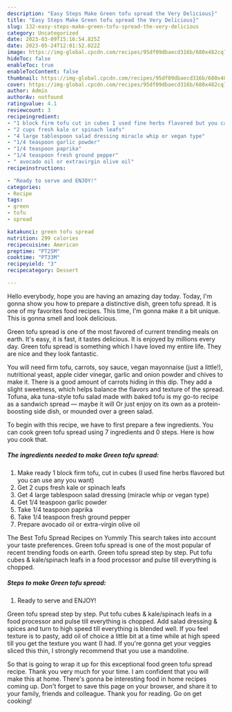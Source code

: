 ```yaml
---
description: "Easy Steps Make Green tofu spread the Very Delicious}"
title: "Easy Steps Make Green tofu spread the Very Delicious}"
slug: 132-easy-steps-make-green-tofu-spread-the-very-delicious
category: Uncategorized
date: 2023-03-09T15:16:54.825Z
date: 2023-05-24T12:01:52.022Z
image: https://img-global.cpcdn.com/recipes/95df09dbaecd316b/680x482cq70/green-tofu-spread-recipe-main-photo.jpg
hideToc: false
enableToc: true
enableTocContent: false
thumbnail: https://img-global.cpcdn.com/recipes/95df09dbaecd316b/680x482cq70/green-tofu-spread-recipe-main-photo.jpg
cover: https://img-global.cpcdn.com/recipes/95df09dbaecd316b/680x482cq70/green-tofu-spread-recipe-main-photo.jpg
author: Admin
authorAv: notfound
ratingvalue: 4.1
reviewcount: 3
recipeingredient:
- "1 block firm tofu cut in cubes I used fine herbs flavored but you can use any you want"
- "2 cups fresh kale or spinach leafs"
- "4 large tablespoon salad dressing miracle whip or vegan type"
- "1/4 teaspoon garlic powder"
- "1/4 teaspoon paprika"
- "1/4 teaspoon fresh ground pepper"
- " avocado oil or extravirgin olive oil"
recipeinstructions:

- "Ready to serve and ENJOY!"
categories:
- Recipe
tags:
- green
- tofu
- spread

katakunci: green tofu spread 
nutrition: 299 calories
recipecuisine: American
preptime: "PT25M"
cooktime: "PT33M"
recipeyield: "3"
recipecategory: Dessert

---
```



Hello everybody, hope you are having an amazing day today. Today, I'm gonna show you how to prepare a distinctive dish, green tofu spread. It is one of my favorites food recipes. This time, I'm gonna make it a bit unique. This is gonna smell and look delicious.

Green tofu spread is one of the most favored of current trending meals on earth. It's easy, it is fast, it tastes delicious. It is enjoyed by millions every day. Green tofu spread is something which I have loved my entire life. They are nice and they look fantastic.

You will need firm tofu, carrots, soy sauce, vegan mayonnaise (just a little!), nutritional yeast, apple cider vinegar, garlic and onion powder and chives to make it. There is a good amount of carrots hiding in this dip. They add a slight sweetness, which helps balance the flavors and texture of the spread. Tofuna, aka tuna-style tofu salad made with baked tofu is my go-to recipe as a sandwich spread — maybe it will Or just enjoy on its own as a protein-boosting side dish, or mounded over a green salad.


To begin with this recipe, we have to first prepare a few ingredients. You can cook green tofu spread using 7 ingredients and 0 steps. Here is how you cook that.

<!--inarticleads1-->

##### The ingredients needed to make Green tofu spread:

1. Make ready 1 block firm tofu, cut in cubes (I used fine herbs flavored but you can use any you want)
1. Get 2 cups fresh kale or spinach leafs
1. Get 4 large tablespoon salad dressing (miracle whip or vegan type)
1. Get 1/4 teaspoon garlic powder
1. Take 1/4 teaspoon paprika
1. Take 1/4 teaspoon fresh ground pepper
1. Prepare  avocado oil or extra-virgin olive oil


The Best Tofu Spread Recipes on Yummly This search takes into account your taste preferences. Green tofu spread is one of the most popular of recent trending foods on earth. Green tofu spread step by step. Put tofu cubes &amp; kale/spinach leafs in a food processor and pulse till everything is chopped. 

<!--inarticleads2-->

##### Steps to make Green tofu spread:


1. Ready to serve and ENJOY!

Green tofu spread step by step. Put tofu cubes &amp; kale/spinach leafs in a food processor and pulse till everything is chopped. Add salad dressing &amp; spices and turn to high speed till everything is blended well. If you feel texture is to pasty, add oil of choice a little bit at a time while at high speed till you get the texture you want (I had. If you&#39;re gonna get your veggies sliced this thin, I strongly recommend that you use a mandoline. 

So that is going to wrap it up for this exceptional food green tofu spread recipe. Thank you very much for your time. I am confident that you will make this at home. There's gonna be interesting food in home recipes coming up. Don't forget to save this page on your browser, and share it to your family, friends and colleague. Thank you for reading. Go on get cooking!
